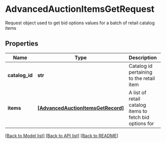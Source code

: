 # AdvancedAuctionItemsGetRequest

Request object used to get bid options values for a batch of retail catalog items

## Properties
Name | Type | Description | Notes
------------ | ------------- | ------------- | -------------
**catalog_id** | **str** | Catalog id pertaining to the retail item | 
**items** | [**[AdvancedAuctionItemsGetRecord]**](AdvancedAuctionItemsGetRecord.md) | A list of retail catalog items to fetch bid options for | 

[[Back to Model list]](../README.md#documentation-for-models) [[Back to API list]](../README.md#documentation-for-api-endpoints) [[Back to README]](../README.md)


